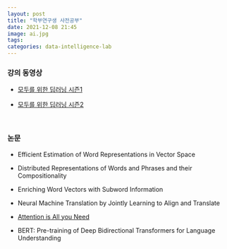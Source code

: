 ```yaml
---
layout: post
title: "학부연구생 사전공부"
date: 2021-12-08 21:45
image: ai.jpg
tags:
categories: data-intelligence-lab
---
```




### 강의 동영상

- [모두를 위한 딥러닝 시즌1](https://www.youtube.com/watch?v=BS6O0zOGX4E&list=PLlMkM4tgfjnLSOjrEJN31gZATbcj_MpUm)

- [모두를 위한 딥러닝 시즌2](https://www.youtube.com/watch?v=7eldOrjQVi0&list=PLQ28Nx3M4JrhkqBVIXg-i5_CVVoS1UzAv&index=2)


<br>


### 논문

- Efficient Estimation of Word Representations in Vector Space

- Distributed Representations of Words and Phrases and their Compositionality

- Enriching Word Vectors with Subword Information

- Neural Machine Translation by Jointly Learning to Align and Translate

- [Attention is All you Need]()

- BERT: Pre-training of Deep Bidirectional Transformers for Language Understanding

